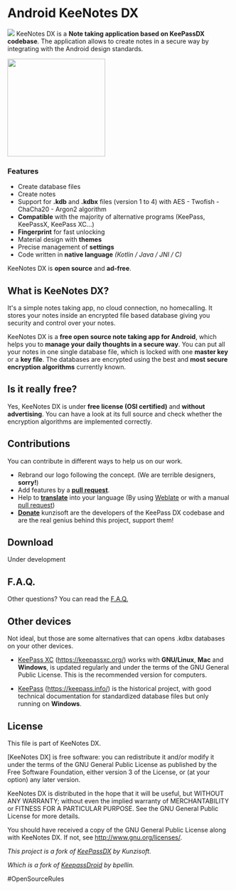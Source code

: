 # Android KeeNotes DX

<img src="https://raw.githubusercontent.com/NuvemCorp/KeeNotesDX/develop/art/icon.png"> KeeNotes DX is a **Note taking application based on KeePassDX codebase**. The application allows to create notes in a secure way by integrating with the Android design standards.

<img src="https://raw.githubusercontent.com/NuvemCorp/KeeNotesDX/develop/art/screen.jpg" width="220">

### Features

 * Create database files
 * Create notes
 * Support for **.kdb** and **.kdbx** files (version 1 to 4) with AES - Twofish - ChaCha20 - Argon2 algorithm
 * **Compatible** with the majority of alternative programs (KeePass, KeePassX, KeePass XC...)
 * **Fingerprint** for fast unlocking
 * Material design with **themes**
 * Precise management of **settings**
 * Code written in **native language** *(Kotlin / Java / JNI / C)*

KeeNotes DX is **open source** and **ad-free**. 

## What is KeeNotes DX?

It's a simple notes taking app, no cloud connection, no homecalling. It stores your notes inside an encrypted file based database giving you security and control over your notes.

KeeNotes DX is a **free open source note taking app for Android**, which helps you to **manage your daily thoughts in a secure way**. You can put all your notes in one single database file, which is locked with one **master key** or a **key file**. The databases are encrypted using the best and **most secure encryption algorithms** currently known.

## Is it really free?

Yes, KeeNotes DX is under **free license (OSI certified)** and **without advertising**. You can have a look at its full source and check whether the encryption algorithms are implemented correctly.

## Contributions

You can contribute in different ways to help us on our work.

* Rebrand our logo following the concept. (We are terrible designers, **sorry!**)
* Add features by a **[pull request](https://help.github.com/articles/about-pull-requests/)**.
* Help to **[translate](https://hosted.weblate.org/projects/keepass-dx/strings/)** into your language (By using [Weblate](https://hosted.weblate.org/projects/keepass-dx/) or with a manual [pull request](https://help.github.com/articles/about-pull-requests/))
* **[Donate](https://www.kunzisoft.com/donation)** kunzisoft are the developers of the KeePass DX codebase and are the real genius behind this project, support them!

## Download

Under development

## F.A.Q.

Other questions? You can read the [F.A.Q.](https://www.keepassdx.com/FAQ) 
	
## Other devices

Not ideal, but those are some alternatives that can opens .kdbx databases on your other devices.

- [KeePass XC](https://keepassxc.org/) (https://keepassxc.org/) works with **GNU/Linux**, **Mac** and **Windows**, is updated regularly and under the terms of the GNU General Public License. This is the recommended version for computers.

- [KeePass](https://keepass.info/) (https://keepass.info/) is the historical project, with good technical documentation for standardized database files but only running on **Windows**.

## License

 This file is part of KeeNotes DX.

  [KeeNotes DX] is free software: you can redistribute it and/or modify
  it under the terms of the GNU General Public License as published by
  the Free Software Foundation, either version 3 of the License, or
  (at your option) any later version.

  KeeNotes DX is distributed in the hope that it will be useful,
  but WITHOUT ANY WARRANTY; without even the implied warranty of
  MERCHANTABILITY or FITNESS FOR A PARTICULAR PURPOSE.  See the
  GNU General Public License for more details.

  You should have received a copy of the GNU General Public License
  along with KeeNotes DX.  If not, see <http://www.gnu.org/licenses/>.
  
  *This project is a fork of [KeePassDX](https://github.com/Kunzisoft/KeePassDX) by Kunzisoft.*

 
  *Which is a fork of [KeepassDroid](https://github.com/bpellin/keepassdroid) by bpellin.*
  
  #OpenSourceRules
